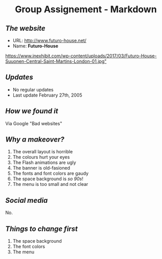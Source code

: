 # <p align="center">**Group Assignement - Markdown**

## *The website*

* URL: http://www.futuro-house.net/
* Name: **Futuro-House**

<https://www.inexhibit.com/wp-content/uploads/2017/03/Futuro-House-Suuonen-Central-Saint-Martins-London-01.jpg">

## *Updates*


* No regular updates
* Last update February 27th, 2005

## *How we found it*

Via Google "Bad websites"

## *Why a makeover?*

1. The overall layout is horrible
2. The colours hurt your eyes
3. The Flash animations are ugly
4. The banner is old-fasioned
5. The fonts and font colors are gaudy
6. The space background is _so 90s_!
7. The menu is too small and not clear

## *Social media*

No.

## *Things to change first*

1. The space background
2. The font colors
3. The menu
